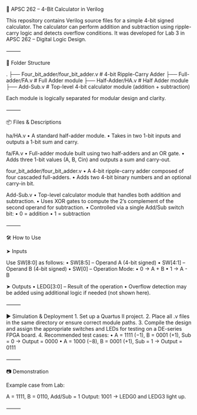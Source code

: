 🔢 APSC 262 – 4-Bit Calculator in Verilog

This repository contains Verilog source files for a simple 4-bit signed calculator. The calculator can perform addition and subtraction using ripple-carry logic and detects overflow conditions. It was developed for Lab 3 in APSC 262 – Digital Logic Design.

⸻

📁 Folder Structure

.
├── Four_bit_adder/four_bit_adder.v   # 4-bit Ripple-Carry Adder
├── Full-adder/FA.v                   # Full Adder module
├── Half-Adder/HA.v                   # Half Adder module
├── Add-Sub.v                 # Top-level 4-bit calculator module (addition + subtraction)

Each module is logically separated for modular design and clarity.

⸻

📦 Files & Descriptions

ha/HA.v
	•	A standard half-adder module.
	•	Takes in two 1-bit inputs and outputs a 1-bit sum and carry.

fa/FA.v
	•	Full-adder module built using two half-adders and an OR gate.
	•	Adds three 1-bit values (A, B, Cin) and outputs a sum and carry-out.

four_bit_adder/four_bit_adder.v
	•	A 4-bit ripple-carry adder composed of four cascaded full-adders.
	•	Adds two 4-bit binary numbers and an optional carry-in bit.

Add-Sub.v
	•	Top-level calculator module that handles both addition and subtraction.
	•	Uses XOR gates to compute the 2’s complement of the second operand for subtraction.
	•	Controlled via a single Add/Sub switch bit:
	•	0 = addition
	•	1 = subtraction

⸻

🛠️ How to Use

➤ Inputs

Use SW[8:0] as follows:
	•	SW[8:5] – Operand A (4-bit signed)
	•	SW[4:1] – Operand B (4-bit signed)
	•	SW[0] – Operation Mode:
	•	0 → A + B
	•	1 → A - B

➤ Outputs
	•	LEDG[3:0] – Result of the operation
	•	Overflow detection may be added using additional logic if needed (not shown here).

⸻

▶️ Simulation & Deployment
	1.	Set up a Quartus II project.
	2.	Place all .v files in the same directory or ensure correct module paths.
	3.	Compile the design and assign the appropriate switches and LEDs for testing on a DE-series FPGA board.
	4.	Recommended test cases:
	•	A = 1111 (−1), B = 0001 (+1), Sub = 0 → Output = 0000
	•	A = 1000 (−8), B = 0001 (+1), Sub = 1 → Output = 0111

⸻

📷 Demonstration

Example case from Lab:

A = 1111, B = 0110, Add/Sub = 1
Output: 1001 → LEDG0 and LEDG3 light up.

⸻
